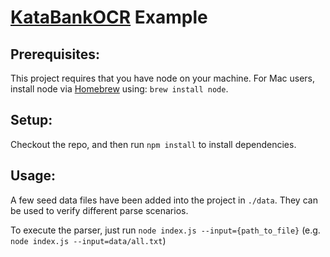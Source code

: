 # [KataBankOCR](http://codingdojo.org/cgi-bin/index.pl?KataBankOCR) Example

## Prerequisites:

This project requires that you have node on your machine.  For Mac
users, install node via [Homebrew](http://brew.sh/) using: `brew install
node`.


## Setup:

Checkout the repo, and then run `npm install` to install dependencies.

## Usage:

A few seed data files have been added into the project in `./data`.
They can be used to verify different parse scenarios.

To execute the parser, just run `node index.js --input={path_to_file}`
(e.g. `node index.js --input=data/all.txt`)

